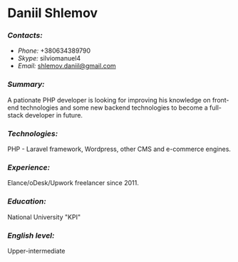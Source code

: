 # **Daniil Shlemov**
### *Contacts:*
* *Phone:* +380634389790
* *Skype:* silviomanuel4
* *Email:* shlemov.daniil@gmail.com
### *Summary:*
A pationate PHP developer is looking for improving his knowledge on front-end technologies and some new backend technologies to become a full-stack developer in future.
### *Technologies:*
PHP - Laravel framework, Wordpress, other CMS and e-commerce engines.
### *Experience:*
Elance/oDesk/Upwork freelancer since 2011.
### *Education:*
National University "KPI"
### *English level:*
Upper-intermediate